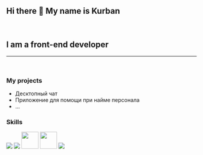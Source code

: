 ## <b>Hi there 👋 My name is Kurban</b>
<br>

## I am a front-end developer 
***
<br>

### My projects

* Десктопный чат
* Приложение для помощи при найме персонала
* ...

### Skills 
<img src="https://img.icons8.com/color/48/000000/html-5--v1.png"/>
<img src="https://img.icons8.com/color/48/000000/css3.png"/>
<img style="width:45px" src="https://img.icons8.com/color/48/000000/javascript.png"/>
<img style="width:45px" src="https://img.icons8.com/plasticine/100/000000/react.png"/>

<img src='https://img.shields.io/badge/dynamic/xml?style=for-the-badge&logo=appveyor'>

